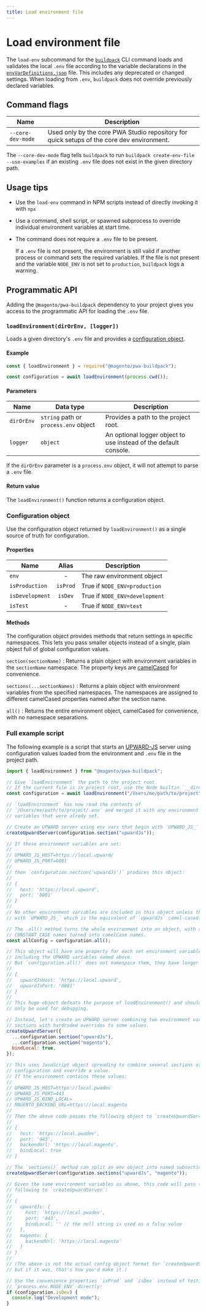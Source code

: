 ```yaml
---
title: Load environment file
---
```


# Load environment file

The `load-env` subcommand for the [`buildpack`][] CLI command loads and validates the local `.env` file according to the variable declarations in the [`envVarDefinitions.json`][] file.
This includes any deprecated or changed settings.
When loading from `.env`, `buildpack` does not override previously declared variables.

[`buildpack`]: /api/buildpack/cli/
[`envvardefinitions.json`]: https://github.com/magento/pwa-studio/blob/develop/packages/pwa-buildpack/envVarDefinitions.json

## Command flags

| Name              | Description                                                                               |
| ----------------- | ----------------------------------------------------------------------------------------- |
| `--core-dev-mode` | Used only by the core PWA Studio repository for quick setups of the core dev environment. |

The `--core-dev-mode` flag tells `buildpack` to run `buildpack create-env-file --use-examples` if an existing `.env` file does not exist in the given directory path.

## Usage tips

- Use the `load-env` command in NPM scripts instead of directly invoking it with `npx`
- Use a command, shell script, or spawned subprocess to override individual environment variables at start time.
- The command does not require a `.env` file to be present.

  If a `.env` file is not present, the environment is still valid if another process or command sets the required variables.
  If the file is not present and the variable `NODE_ENV` is not set to `production`, `buildpack` logs a warning.

## Programmatic API

Adding the `@magento/pwa-buildpack` dependency to your project gives you access to the programmatic API for loading the `.env` file.

### `loadEnvironment(dirOrEnv, [logger])`

Loads a given directory's `.env` file and provides a [configuration object][].

[configuration object]: /getstarted/general-concepts/configuration/

#### Example

```js
const { loadEnvironment } = require("@magento/pwa-buildpack");

const configuration = await loadEnvironment(process.cwd());
```

#### Parameters

| Name       | Data type                             | Description                                                      |
| ---------- | ------------------------------------- | ---------------------------------------------------------------- |
| `dirOrEnv` | `string` path or `process.env` object | Provides a path to the project root.                             |
| `logger`   | `object`                              | An optional logger object to use instead of the default console. |

If the `dirOrEnv` parameter is a `process.env` object, it will not attempt to parse a `.env` file.

#### Return value

The `loadEnvironment()` function returns a configuration object.

### Configuration object

Use the configuration object returned by `loadEnvironment()` as a single source of truth for configuration.

#### Properties

| Name            |  Alias   | Description                    |
| --------------- | :------: | ------------------------------ |
| `env`           |    -     | The raw environment object     |
| `isProduction`  | `isProd` | True if `NODE_ENV=production`  |
| `isDevelopment` | `isDev`  | True if `NODE_ENV=development` |
| `isTest`        |    -     | True if `NODE_ENV=test`        |

#### Methods

The configuration object provides methods that return settings in specific namespaces.
This lets you pass smaller objects instead of a single, plain object full of global configuration values.

`section(sectionName)`
: Returns a plain object with environment variables in the `sectionName` namespace.
The property keys are [camelCased][] for convenience.

[camelcased]: https://npmjs.com/package/camelspace

`sections(...sectionNames)`
: Returns a plain object with environment variables from the specified namespaces.
The namespaces are assigned to different camelCased properties named after the section name.

`all()`
: Returns the entire environment object, camelCased for convenience, with no namespace separations.

### Full example script

The following example is a script that starts an [UPWARD-JS][] server using configuration values loaded from the environment and `.env` file in the project path.

[upward-js]: /getstarted/packages/upward/javascript/

```js
import { loadEnvironment } from "@magento/pwa-buildpack";

// Give `loadEnvironment` the path to the project root.
// If the current file is in project root, use the Node builtin `__dirname`.
const configuration = await loadEnvironment("/Users/me/path/to/project");

// `loadEnvironment` has now read the contents of
// `/Users/me/path/to/project/.env` and merged it with any environment
// variables that were alredy set.

// Create an UPWARD server using env vars that begin with `UPWARD_JS_`
createUpwardServer(configuration.section("upwardJs"));

// If these environment variables are set:
//
// UPWARD_JS_HOST=https://local.upward/
// UPWARD_JS_PORT=8081
//
// then `configuration.section('upwardJs')` produces this object:
//
// {
//   host: 'https://local.upward',
//   port: '8081'
// }
//
// No other environment variables are included in this object unless they begin
// with `UPWARD_JS_` which is the equivalent of `upwardJs` camel-cased.

// The .all() method turns the whole environment into an object, with all
// CONSTANT_CASE names turned into camelCase names.
const allConfig = configuration.all();

// This object will have one property for each set environment variable,
// including the UPWARD variables named above.
// But `configuration.all()` does not namespace them, they have longer names:
//
// {
//   upwardJsHost: 'https://local.upward',
//   upwardJsPort: '8081'
// }
//
// This huge object defeats the purpose of loadEnvironment() and should
// only be used for debugging.

// Instead, let's create an UPWARD server combining two environment variable
// sections with hardcoded overrides to some values.
createUpwardServer({
  ...configuration.section("upwardJs"),
  ...configuration.section("magento"),
  bindLocal: true,
});

// This uses JavaScript object spreading to combine several sections of
// configuration and override a value.
// If the environment contains these values:
//
// UPWARD_JS_HOST=https://local.pwadev
// UPWARD_JS_PORT=443
// UPWARD_JS_BIND_LOCAL=
// MAGENTO_BACKEND_URL=https://local.magento
//
// Then the above code passes the following object to `createUpwardServer`:
//
// {
//   host: 'https://local.pwadev',
//   port: '443',
//   backendUrl: 'https://local.magento',
//   bindLocal: true
// }

// The `sections()` method can split an env object into named subsections:
createUpwardServer(configuration.sections("upwardJs", "magento"));

// Given the same environment variables as above, this code will pass the
// following to `createUpwardServer`:
//
// {
//   upwardJs: {
//     host: 'https://local.pwadev',
//     port: '443',
//     bindLocal: '' // the null string is used as a falsy value
//   },
//   magento: {
//     backendUrl: 'https://local.magento'
//   }
// }
//
// (The above is not the actual config object format for `createUpwardServer`,
// but if it was, that's how you'd make it.)

// Use the convenience properties `isProd` and `isDev` instead of testing
// `process.env.NODE_ENV` directly:
if (configuration.isDev) {
  console.log("Development mode");
}
```
